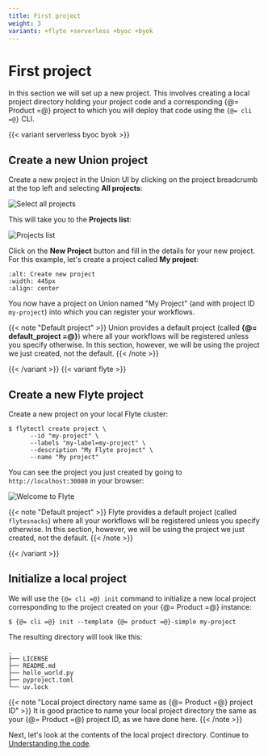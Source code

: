 ```yaml
---
title: First project
weight: 3
variants: +flyte +serverless +byoc +byok
---
```


# First project

In this section we will set up a new project.
This involves creating a local project directory holding your project code
and a corresponding {@= Product =@} project to which you will deploy that code using the `{@= cli =@}` CLI.

{{< variant serverless byoc byok >}}

## Create a new Union project

Create a new project in the Union UI by clicking on the project breadcrumb at the top left and selecting **All projects**:

![Select all projects](/_static/images/user-guide/getting-started/first-project/select-all-projects.png)

This will take you to the **Projects list**:

![Projects list](/_static/images/user-guide/getting-started/first-project/projects-list.png)

Click on the **New Project** button and fill in the details for your new project.
For this example, let's create a project called **My project**:

```--image-- /_static/images/user-guide/getting-started/first-project/create-new-project.png
:alt: Create new project
:width: 445px
:align: center
```

You now have a project on Union named "My Project" (and with project ID `my-project`) into which you can register your workflows.

{{< note "Default project" >}}
Union provides a default project (called **{@= default_project =@}**) where all your workflows will be registered unless you specify otherwise.
In this section, however, we will be using the project we just created, not the default.
{{< /note >}}

{{< /variant >}}
{{< variant flyte >}}

## Create a new Flyte project

Create a new project on your local Flyte cluster:

```shell
$ flytectl create project \
      --id "my-project" \
      --labels "my-label=my-project" \
      --description "My Flyte project" \
      --name "My project"
```

You can see the project you just created by going to `http://localhost:30080` in your browser:

![Welcome to Flyte](/_static/images/user-guide/getting-started/first-project/welcome-to-flyte.png)

{{< note "Default project" >}}
Flyte provides a default project (called `flytesnacks`) where all your workflows will be registered unless you specify otherwise.
In this section, however, we will be using the project we just created, not the default.
{{< /note >}}

{{< /variant >}}

## Initialize a local project

We will use the `{@= cli =@} init` command to initialize a new local project corresponding to the project created on your {@= Product =@} instance:

```shell
$ {@= cli =@} init --template {@= product =@}-simple my-project
```

The resulting directory will look like this:

```shell
.
├── LICENSE
├── README.md
├── hello_world.py
├── pyproject.toml
└── uv.lock
```

{{< note "Local project directory name same as {@= Product =@} project ID" >}}
It is good practice to name your local project directory the same as your {@= Product =@} project ID, as we have done here.
{{< /note >}}

Next, let's look at the contents of the local project directory.
Continue to [Understanding the code](understanding-the-code.md).
